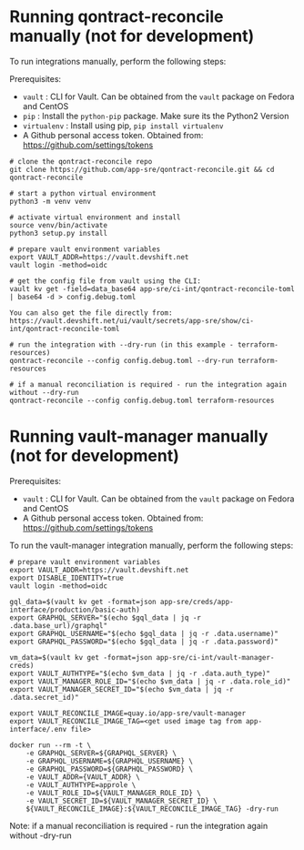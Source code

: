 # Running qontract-reconcile manually (not for development)

To run integrations manually, perform the following steps:

Prerequisites: 
- `vault` : CLI for Vault. Can be obtained from the `vault` package on Fedora and CentOS
- `pip` : Install the `python-pip` package. Make sure its the Python2 Version
- `virtualenv` : Install using pip, `pip install virtualenv`
- A Github personal access token. Obtained from: https://github.com/settings/tokens

```
# clone the qontract-reconcile repo
git clone https://github.com/app-sre/qontract-reconcile.git && cd qontract-reconcile

# start a python virtual environment
python3 -m venv venv

# activate virtual environment and install
source venv/bin/activate
python3 setup.py install

# prepare vault environment variables
export VAULT_ADDR=https://vault.devshift.net
vault login -method=oidc

# get the config file from vault using the CLI:
vault kv get -field=data_base64 app-sre/ci-int/qontract-reconcile-toml | base64 -d > config.debug.toml

You can also get the file directly from: https://vault.devshift.net/ui/vault/secrets/app-sre/show/ci-int/qontract-reconcile-toml

# run the integration with --dry-run (in this example - terraform-resources)
qontract-reconcile --config config.debug.toml --dry-run terraform-resources

# if a manual reconciliation is required - run the integration again without --dry-run
qontract-reconcile --config config.debug.toml terraform-resources
```

# Running vault-manager manually (not for development)

Prerequisites: 
- `vault` : CLI for Vault. Can be obtained from the `vault` package on Fedora and CentOS
- A Github personal access token. Obtained from: https://github.com/settings/tokens

To run the vault-manager integration manually, perform the following steps:
```
# prepare vault environment variables
export VAULT_ADDR=https://vault.devshift.net
export DISABLE_IDENTITY=true
vault login -method=oidc

gql_data=$(vault kv get -format=json app-sre/creds/app-interface/production/basic-auth)
export GRAPHQL_SERVER="$(echo $gql_data | jq -r .data.base_url)/graphql"
export GRAPHQL_USERNAME="$(echo $gql_data | jq -r .data.username)"
export GRAPHQL_PASSWORD="$(echo $gql_data | jq -r .data.password)"

vm_data=$(vault kv get -format=json app-sre/ci-int/vault-manager-creds)
export VAULT_AUTHTYPE="$(echo $vm_data | jq -r .data.auth_type)"
export VAULT_MANAGER_ROLE_ID="$(echo $vm_data | jq -r .data.role_id)"
export VAULT_MANAGER_SECRET_ID="$(echo $vm_data | jq -r .data.secret_id)"

export VAULT_RECONCILE_IMAGE=quay.io/app-sre/vault-manager
export VAULT_RECONCILE_IMAGE_TAG=<get used image tag from app-interface/.env file>

docker run --rm -t \
    -e GRAPHQL_SERVER=${GRAPHQL_SERVER} \
    -e GRAPHQL_USERNAME=${GRAPHQL_USERNAME} \
    -e GRAPHQL_PASSWORD=${GRAPHQL_PASSWORD} \
    -e VAULT_ADDR={VAULT_ADDR} \
    -e VAULT_AUTHTYPE=approle \
    -e VAULT_ROLE_ID=${VAULT_MANAGER_ROLE_ID} \
    -e VAULT_SECRET_ID=${VAULT_MANAGER_SECRET_ID} \
    ${VAULT_RECONCILE_IMAGE}:${VAULT_RECONCILE_IMAGE_TAG} -dry-run
```
Note: if a manual reconciliation is required - run the integration again without -dry-run
